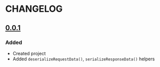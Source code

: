 # CHANGELOG

<!-- TEMPLATE OF NEW VERSION -->

<!-- 
## [VERSION](https://github.com/acacode/http-helpers-serializy/releases/tag/VERSION)

### Changed
### Fixed
### Added
### Removed
 -->

## [0.0.1](https://github.com/acacode/http-helpers-serializy/releases/tag/0.0.1)

### Added  
- Created project  
- Added `deserializeRequestData()`, `serializeResponseData()` helpers  
